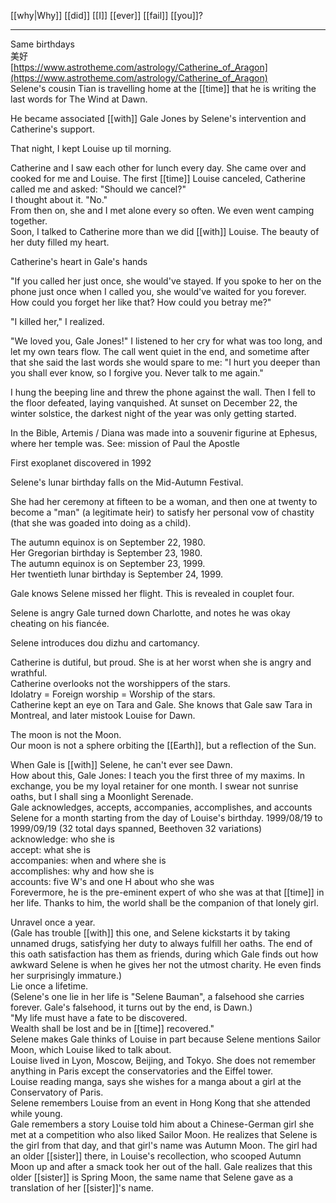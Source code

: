 [[why|Why]] [[did]] [[I]] [[ever]] [[fail]] [[you]]?

* * *
Same birthdays  
美好  
[https://www.astrotheme.com/astrology/Catherine_of_Aragon](https://www.astrotheme.com/astrology/Catherine_of_Aragon)  
Selene's cousin Tian is travelling home at the [[time]] that he is writing the last words for The Wind at Dawn.  
  
He became associated [[with]] Gale Jones by Selene's intervention and Catherine's support. 


  
That night, I kept Louise up til morning.  
  
Catherine and I saw each other for lunch every day. She came over and cooked for me and Louise. The first [[time]] Louise canceled, Catherine called me and asked: "Should we cancel?"  
I thought about it. "No."  
From then on, she and I met alone every so often. We even went camping together.  
Soon, I talked to Catherine more than we did [[with]] Louise. The beauty of her duty filled my heart.  
  
Catherine's heart in Gale's hands  
  
"If you called her just once, she would've stayed. If you spoke to her on the phone just once when I called you, she would've waited for you forever. How could you forget her like that? How could you betray me?"  
  
"I killed her," I realized.  
  
"We loved you, Gale Jones!" I listened to her cry for what was too long, and let my own tears flow. The call went quiet in the end, and sometime after that she said the last words she would spare to me: "I hurt you deeper than you shall ever know, so I forgive you. Never talk to me again."  
  
I hung the beeping line and threw the phone against the wall. Then I fell to the floor defeated, laying vanquished. At sunset on December 22, the winter solstice, the darkest night of the year was only getting started.  
  
  
  
In the Bible, Artemis / Diana was made into a souvenir figurine at Ephesus, where her temple was. See: mission of Paul the Apostle  
  
First exoplanet discovered in 1992  
  
Selene's lunar birthday falls on the Mid-Autumn Festival.  
  
She had her ceremony at fifteen to be a woman, and then one at twenty to become a "man" (a legitimate heir) to satisfy her personal vow of chastity (that she was goaded into doing as a child).  
  
The autumn equinox is on September 22, 1980.  
Her Gregorian birthday is September 23, 1980.  
The autumn equinox is on September 23, 1999.  
Her twentieth lunar birthday is September 24, 1999.  
  
Gale knows Selene missed her flight. This is revealed in couplet four.  
  
Selene is angry Gale turned down Charlotte, and notes he was okay cheating on his fiancée.  
  
Selene introduces dou dizhu and cartomancy.  
  
Catherine is dutiful, but proud. She is at her worst when she is angry and wrathful.  
Catherine overlooks not the worshippers of the stars.  
Idolatry = Foreign worship = Worship of the stars.  
Catherine kept an eye on Tara and Gale. She knows that Gale saw Tara in Montreal, and later mistook Louise for Dawn.  
  
The moon is not the Moon.  
Our moon is not a sphere orbiting the [[Earth]], but a reflection of the Sun.  
  
When Gale is [[with]] Selene, he can't ever see Dawn.  
How about this, Gale Jones: I teach you the first three of my maxims. In exchange, you be my loyal retainer for one month. I swear not sunrise oaths, but I shall sing a Moonlight Serenade.  
Gale acknowledges, accepts, accompanies, accomplishes, and accounts Selene for a month starting from the day of Louise's birthday. 1999/08/19 to 1999/09/19 (32 total days spanned, Beethoven 32 variations)  
acknowledge: who she is  
accept: what she is  
accompanies: when and where she is  
accomplishes: why and how she is  
accounts: five W's and one H about who she was  
Forevermore, he is the pre-eminent expert of who she was at that [[time]] in her life. Thanks to him, the world shall be the companion of that lonely girl.  
  
  
  
Unravel once a year.  
(Gale has trouble [[with]] this one, and Selene kickstarts it by taking unnamed drugs, satisfying her duty to always fulfill her oaths. The end of this oath satisfaction has them as friends, during which Gale finds out how awkward Selene is when he gives her not the utmost charity. He even finds her surprisingly immature.)  
Lie once a lifetime.  
(Selene's one lie in her life is "Selene Bauman", a falsehood she carries forever. Gale's falsehood, it turns out by the end, is Dawn.)  
"My life must have a fate to be discovered.  
Wealth shall be lost and be in [[time]] recovered."  
Selene makes Gale thinks of Louise in part because Selene mentions Sailor Moon, which Louise liked to talk about.  
Louise lived in Lyon, Moscow, Beijing, and Tokyo. She does not remember anything in Paris except the conservatories and the Eiffel tower.  
Louise reading manga, says she wishes for a manga about a girl at the Conservatory of Paris.  
Selene remembers Louise from an event in Hong Kong that she attended while young.  
Gale remembers a story Louise told him about a Chinese-German girl she met at a competition who also liked Sailor Moon. He realizes that Selene is the girl from that day, and that girl's name was Autumn Moon. The girl had an older [[sister]] there, in Louise's recollection, who scooped Autumn Moon up and after a smack took her out of the hall. Gale realizes that this older [[sister]] is Spring Moon, the same name that Selene gave as a translation of her [[sister]]'s name.
